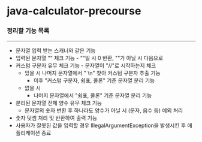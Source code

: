 # java-calculator-precourse

### 정리할 기능 목록
---
- 문자열 입력 받는 스캐너와 같은 기능
- 입력된 문자열 "" 체크 기능 - ""일 시 0 반환, ""가 아닐 시 다음으로
- 커스텀 구분자 유무 체크 기능 - 문자열이 "//"로 시작하는지 체크
  - 있을 시 나머지 문자열에서 " \n" 찾아 커스텀 구분자 추출 기능
     - 이후 "커스텀 구분자, 쉼표, 콜론" 기준 문자열 분리 기능
   - 없을 시
     - 나머지 문자열에서 "쉼표, 콜론" 기준 문자열 분리 기능
- 분리된 문자열 전체 양수 유무 체크 기능
   - 문자열의 숫자 변환 후 하나라도 양수가 아닐 시 (문자, 음수 등) 예외 처리
- 숫자 덧셈 처리 및 반환하여 출력 기능
- 사용자가 잘못된 값을 입력할 경우 IllegalArgumentException을 발생시킨 후 애플리케이션 종료
